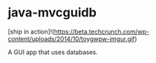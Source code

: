 # java-mvcguidb

[ship in action]!(https://beta.techcrunch.com/wp-content/uploads/2014/10/toygwpw-imgur.gif)

A GUI app that uses databases.
